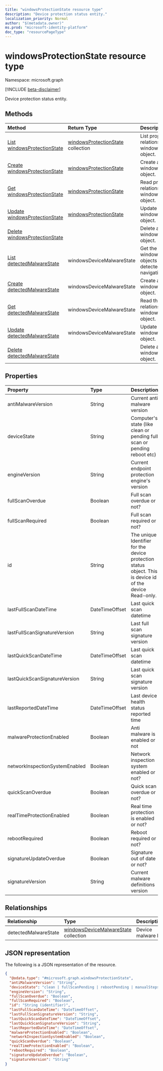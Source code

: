 ```yaml
---
title: "windowsProtectionState resource type"
description: "Device protection status entity."
localization_priority: Normal
author: "$(metadata.owner)"
ms.prod: "microsoft-identity-platform"
doc_type: "resourcePageType"
---
```


# windowsProtectionState resource type

Namespace: microsoft.graph

[!INCLUDE [beta-disclaimer](../../includes/beta-disclaimer.md)]

Device protection status entity.

## Methods

| Method                                                                                             | Return Type                                                           | Description                                                                                |
| :------------------------------------------------------------------------------------------------- | :-------------------------------------------------------------------- | :----------------------------------------------------------------------------------------- |
| [List windowsProtectionState](../api/intune-windowsprotectionstate-list.md)                        | [windowsProtectionState](intune-windowsProtectionState.md) collection | List properties and relationships of a windowsProtectionState object.                      |
| [Create windowsProtectionState](../api/intune-windowsprotectionstate-create.md)                    | [windowsProtectionState](intune-windowsProtectionState.md)            | Create a new windowsProtectionState object.                                                |
| [Get windowsProtectionState](../api/intune-windowsprotectionstate-get.md)                          | [windowsProtectionState](intune-windowsProtectionState.md)            | Read properties and relationships of a windowsProtectionState object.                      |
| [Update windowsProtectionState](../api/intune-windowsprotectionstate-update.md)                    | [windowsProtectionState](intune-windowsProtectionState.md)            | Update the properties of a windowsProtectionState object.                                  |
| [Delete windowsProtectionState](../api/intune-windowsprotectionstate-delete.md)                    |                                                                       | Delete a windowsProtectionState object.                                                    |
| [List detectedMalwareState](../api/intune-windowsprotectionstate-list-detectedmalwarestate.md)     | windowsDeviceMalwareState                                             | Get the windowsDeviceMalwareState objects from a detectedMalwareState navigation property. |
| [Create detectedMalwareState](../api/intune-windowsprotectionstate-post-detectedmalwarestate.md)   | windowsDeviceMalwareState                                             | Create a new windowsDeviceMalwareState object.                                             |
| [Get detectedMalwareState](../api/intune-windowsprotectionstate-get-detectedmalwarestate.md)       | windowsDeviceMalwareState                                             | Read the properties and relationships of a windowsDeviceMalwareState object.               |
| [Update detectedMalwareState](../api/intune-windowsprotectionstate-update-detectedmalwarestate.md) | windowsDeviceMalwareState                                             | Update the properties of a windowsDeviceMalwareState object.                               |
| [Delete detectedMalwareState](../api/intune-windowsprotectionstate-delete-detectedmalwarestate.md) |                                                                       | Delete a windowsDeviceMalwareState object.                                                 |

## Properties

| Property                       | Type           | Description                                                                                               |
| :----------------------------- | :------------- | :-------------------------------------------------------------------------------------------------------- |
| antiMalwareVersion             | String         | Current anti malware version                                                                              |
| deviceState                    | String         | Computer's state (like clean or pending full scan or pending reboot etc)                                  |
| engineVersion                  | String         | Current endpoint protection engine's version                                                              |
| fullScanOverdue                | Boolean        | Full scan overdue or not?                                                                                 |
| fullScanRequired               | Boolean        | Full scan required or not?                                                                                |
| id                             | String         | The unique Identifier for the device protection status object. This is device id of the device Read-only. |
| lastFullScanDateTime           | DateTimeOffset | Last quick scan datetime                                                                                  |
| lastFullScanSignatureVersion   | String         | Last full scan signature version                                                                          |
| lastQuickScanDateTime          | DateTimeOffset | Last quick scan datetime                                                                                  |
| lastQuickScanSignatureVersion  | String         | Last quick scan signature version                                                                         |
| lastReportedDateTime           | DateTimeOffset | Last device health status reported time                                                                   |
| malwareProtectionEnabled       | Boolean        | Anti malware is enabled or not                                                                            |
| networkInspectionSystemEnabled | Boolean        | Network inspection system enabled or not?                                                                 |
| quickScanOverdue               | Boolean        | Quick scan overdue or not?                                                                                |
| realTimeProtectionEnabled      | Boolean        | Real time protection is enabled or not?                                                                   |
| rebootRequired                 | Boolean        | Reboot required or not?                                                                                   |
| signatureUpdateOverdue         | Boolean        | Signature out of date or not?                                                                             |
| signatureVersion               | String         | Current malware definitions version                                                                       |

## Relationships

| Relationship         | Type                                                                              | Description         |
| :------------------- | :-------------------------------------------------------------------------------- | :------------------ |
| detectedMalwareState | [windowsDeviceMalwareState](../resources/windowsdevicemalwarestate.md) collection | Device malware list |

## JSON representation

The following is a JSON representation of the resource.

<!-- {
  "blockType": "resource",
  "keyProperty": "id",
  "@odata.type": "microsoft.graph.windowsProtectionState",
  "baseType": "microsoft.graph.entity",
  "openType": False
}
-->

```json
{
  "@odata.type": "#microsoft.graph.windowsProtectionState",
  "antiMalwareVersion": "String",
  "deviceState": "clean | fullScanPending | rebootPending | manualStepsPending | offlineScanPending | critical",
  "engineVersion": "String",
  "fullScanOverdue": "Boolean",
  "fullScanRequired": "Boolean",
  "id": "String (identifier)",
  "lastFullScanDateTime": "DateTimeOffset",
  "lastFullScanSignatureVersion": "String",
  "lastQuickScanDateTime": "DateTimeOffset",
  "lastQuickScanSignatureVersion": "String",
  "lastReportedDateTime": "DateTimeOffset",
  "malwareProtectionEnabled": "Boolean",
  "networkInspectionSystemEnabled": "Boolean",
  "quickScanOverdue": "Boolean",
  "realTimeProtectionEnabled": "Boolean",
  "rebootRequired": "Boolean",
  "signatureUpdateOverdue": "Boolean",
  "signatureVersion": "String"
}
```